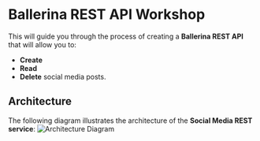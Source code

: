 # Ballerina REST API Workshop

This will guide you through the process of creating a **Ballerina REST API** that will allow you to:

- **Create**
- **Read**
- **Delete** social media posts.

## Architecture

The following diagram illustrates the architecture of the **Social Media REST service**:
![Architecture Diagram](URL_TO_YOUR_IMAGE)
